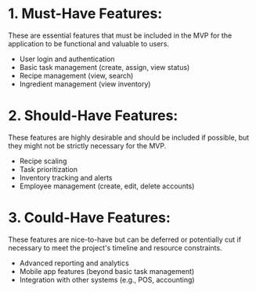 # 1. Must-Have Features:
These are essential features that must be included in the MVP for the application to be functional and valuable to users.

* User login and authentication
* Basic task management (create, assign, view status)
* Recipe management (view, search)
* Ingredient management (view inventory)
# 2. Should-Have Features:
These features are highly desirable and should be included if possible, but they might not be strictly necessary for the MVP.

* Recipe scaling
* Task prioritization
* Inventory tracking and alerts
* Employee management (create, edit, delete accounts)
# 3. Could-Have Features:
These features are nice-to-have but can be deferred or potentially cut if necessary to meet the project's timeline and resource constraints.

* Advanced reporting and analytics
* Mobile app features (beyond basic task management)
* Integration with other systems (e.g., POS, accounting)
